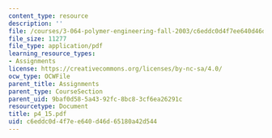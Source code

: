 ```yaml
---
content_type: resource
description: ''
file: /courses/3-064-polymer-engineering-fall-2003/c6eddc0d4f7ee640d46d65180a42d544_p4_15.pdf
file_size: 11277
file_type: application/pdf
learning_resource_types:
- Assignments
license: https://creativecommons.org/licenses/by-nc-sa/4.0/
ocw_type: OCWFile
parent_title: Assignments
parent_type: CourseSection
parent_uid: 9baf0d58-5a43-92fc-8bc8-3cf6ea26291c
resourcetype: Document
title: p4_15.pdf
uid: c6eddc0d-4f7e-e640-d46d-65180a42d544
---
```

